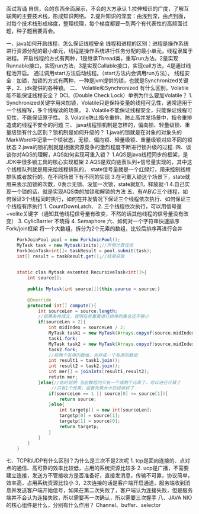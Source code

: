 面试背诵
自信，会的东西全面展示，不会的大方承认
    1.拉伸知识的广度，了解互联网的主要技术栈，形成知识网络。
    2.提升知识的深度：由浅到深，由点到面，对每个技术栈形成梯度，整理梳理，每个梯度都要一到两个有代表性的高频面试题，种子题目要背会。
    
一、java如何开启线程，怎么保证线程安全
    线程和进程的区别：进程是操作系统进行资源分配的最小单元，线程是操作系统进行任务分配的最小单元，线程隶属于进程。
    开启线程的方式有两种，1是继承Thread类，重写run方法。2是实现Runnable接口，实现run方法，3是实现Callable接口，实现call方法，4是通过线程池开启。
    通过调用start方法启动线程。（start方法内会调用run方法）。
    线程安全：加锁，加锁的方式有两种，一种是jvm提供的锁，也就是Synchronized关键字，2、jdk提供的各种锁。
二、 Volatile和Synchronized 有什么区别，Volatile能不能保证线程安全？ DCL（Double Check Lock）单例为什么要加Volatile？
    1. Synchronized关键字用来加锁，Volatile只是保持变量的线程可见性，通常适用于一个线程写，多个线程读的场景。
    2. Volatile不能保证线程安全，只能保证线程可见性，不能保证原子性。
    3. Volatile防止指令重排，防止高并发场景中，指令重排造成的线程不安全的问题
三、 java线程锁机制是怎样的，偏向锁、轻量级锁、重量级锁有什么区别？锁机制是如何升级的？
    1.java的锁就是在对象的对象头的MarkWord中记录一个锁状态，无锁、偏向锁、轻量级锁、重量级锁对应不同的锁状态
    2.java的锁机制就是根据资源竞争的激烈程度不断进行锁升级的过程.
四、谈谈你对AQS的理解，AQS如何实现可重入锁？
    1.AQS是java线程同步的框架，是JDK中很多锁工具的核心实现框架
    2.AQS是双向链表队列+信号量实现的，其中这个线程队列就是用来给线程排队的，
        state信号量就是一个红绿灯，用来控制线程排队或者放行的。在不同场景下有不同的实现
    3.在可重入锁这个场景下，state就用来表示加锁的次数，0表示无锁、没加一次锁，state就加1，释放就-1
    4.自己实现一个锁的话，就是实现AQS类的加锁和解锁的方法
五、有A\B\C三个线程，如何保证3个线程同时执行，如何在并发情况下保证三个线程依次执行、如何保证三个线程有序执行
    1. CountDownLatch、
    2. 三个线程依次执行，可以用信号量+volite关键字（通知其他线程信号量有改变，不然的话其他线程的信号量没有改变）
    3. CylicBarrier 不晓得
    4. Semaphore
六、如何对一个字符串快速排序
    Fork/join框架 将一个大数组，拆分为2个元素的数组，比较后排序再进行合并
```java
    ForkJoinPool pool = new ForkJoinPool();
    MyTask task = new Mytask(inits);//声明计算任务
    ForkJoinTask<int[]> taskResult = pool.submit(task);
    int[] result = taskResult.get();//结果获取

    
    static clas Mytask excented RecursiveTask<int[]>{
        int source[];
        
        public Mytask(int source[]){this.source = source;}
        
        @Override
        protected int[] compute(){
            int sourceLen = source.length;
            //如果条件成立，说明任务重要进行排序的集合还不够小
            if(sourceLen > 2){
                int midIndex = sourceLen / 2;
                MyTask task1 = new MyTask(Arrays.copyof(source,midIndex));
                task1.fork;
                MyTask task2 = new MyTask(Arrays.copyof(source,midIndex,sourceLen));
                task2.fork;
                //将两个有序的数组，合并成一个有序的数组
                int result1 = task1.join();
                int result2 = task2.join();
                int mer[] = joinInts(result1,result2);
                retutn mer;
            }else{//此时说明 当前数组内只有一个或两个元素了，可以进行计算了
                 //只有1个元素，或者元素大小已经排好了
                if(sourceLen == 1 || source[0] <= source[1]){
                    return source;
                }else{
                    int targetp[] = new int[sourceLen];
                    targetp[0] = source[1];
                    targetp[1] = source[0];
                    return targetp;
                }
            }   
        }
    }
```
七、TCP和UDP有什么区别？为什么是三次不是2次呢
    1. tcp是面向连接的、点对点的通信、高可靠的效率比较低，占用的系统资源比较多
    2. ucp是广播，不需要建立连接，发送方不管接收方是否准备好，直接发消息，传输不可靠，协议简单，效率高，占用系统资源比较小
    3，2次连接的话是客户端开启通道，服务端收到消息并发送客户端开始信号，如果在第二次失败了，客户端认为连接失败，但是服务端并不会认为连接失败，所以需要再一次确认，所以需要三次握手
八、JAVA NIO的核心组件是什么，分别有什么作用？
    Channel、buffer、selector
      
    